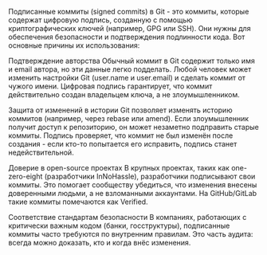 Подписанные коммиты (signed commits) в Git - это коммиты, которые содержат цифровую подпись, созданную с помощью криптографических ключей (например, GPG или SSH). Они нужны для обеспечения безопасности и подтверждения подлинности кода. Вот основные причины их использования:

Подтверждение авторства
Обычный коммит в Git содержит только имя и email автора, но эти данные легко подделать. Любой человек может изменить настройки Git (user.name и user.email) и сделать коммит от чужого имени. Цифровая подпись гарантирует, что коммит действительно создан владельцем ключа, а не злоумышленником.

Защита от изменений в истории
Git позволяет изменять историю коммитов (например, через rebase или amend). Если злоумышленник получит доступ к репозиторию, он может незаметно подправить старые коммиты. Подпись проверяет, что коммит не был изменён после создания - если кто-то попытается его исправить, подпись станет недействительной.

Доверие в open-source проектах
В крупных проектах, таких как one-zero-eight (разработчики InNoHassle), разработчики подписывают свои коммиты. Это помогает сообществу убедиться, что изменения внесены доверенными людьми, а не взломанными аккаунтами. На GitHub/GitLab такие коммиты помечаются как Verified.

Соответствие стандартам безопасности
В компаниях, работающих с критически важным кодом (банки, госструктуры), подписанные коммиты часто требуются по внутренним правилам. Это часть аудита: всегда можно доказать, кто и когда внёс изменения.